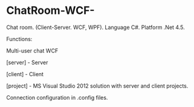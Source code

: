 # ChatRoom-WCF-
Chat room. (Client-Server. WCF, WPF).
Language C#. Platform .Net 4.5.

Functions:

Multi-user chat
WCF

[server] - Server

[client] - Client

[project] - MS Visual Studio 2012 solution with server and client projects.

Connection configuration in .config files.

